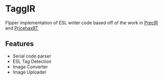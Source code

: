 # TaggIR

Flpper implementation of ESL writer code based off of the work in [PrecIR](https://github.com/furrtek/PrecIR) and [PricehaxBT](https://github.com/david4599/PricehaxBT)

## Features

* Serial code parser
* ESL Tag Detection
* Image Converter
* Image Uploader

